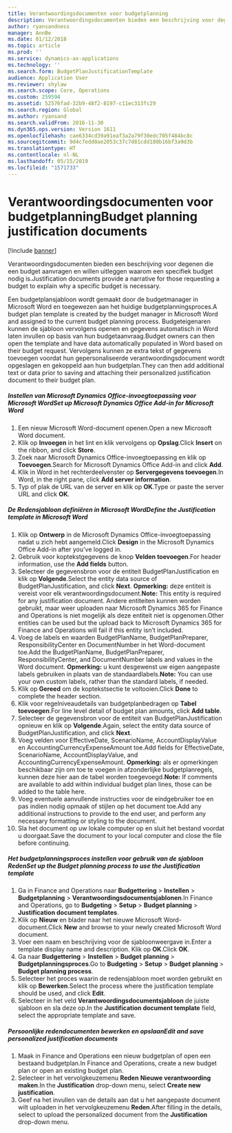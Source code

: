 ```yaml
---
title: Verantwoordingsdocumenten voor budgetplanning
description: Verantwoordingsdocumenten bieden een beschrijving voor degenen die een budget aanvragen en willen uitleggen waarom een specifiek budget nodig is.
author: ryansandness
manager: AnnBe
ms.date: 01/12/2018
ms.topic: article
ms.prod: ''
ms.service: dynamics-ax-applications
ms.technology: ''
ms.search.form: BudgetPlanJustificationTemplate
audience: Application User
ms.reviewer: shylaw
ms.search.scope: Core, Operations
ms.custom: 259594
ms.assetid: 52576fad-32b9-48f2-8197-c11ec313fc29
ms.search.region: Global
ms.author: ryansand
ms.search.validFrom: 2016-11-30
ms.dyn365.ops.version: Version 1611
ms.openlocfilehash: cae6334cd39a91eaf3a2a79f30edc705f484bc8c
ms.sourcegitcommit: 9d4c7edd0ae2053c37c7d81cdd180b16bf3a9d3b
ms.translationtype: HT
ms.contentlocale: nl-NL
ms.lasthandoff: 05/15/2019
ms.locfileid: "1571733"
---
```

# <a name="budget-planning-justification-documents"></a><span data-ttu-id="2c126-103">Verantwoordingsdocumenten voor budgetplanning</span><span class="sxs-lookup"><span data-stu-id="2c126-103">Budget planning justification documents</span></span>

[!include [banner](../includes/banner.md)]

<span data-ttu-id="2c126-104">Verantwoordingsdocumenten bieden een beschrijving voor degenen die een budget aanvragen en willen uitleggen waarom een specifiek budget nodig is.</span><span class="sxs-lookup"><span data-stu-id="2c126-104">Justification documents provide a narrative for those requesting a budget to explain why a specific budget is necessary.</span></span> 

<span data-ttu-id="2c126-105">Een budgetplansjabloon wordt gemaakt door de budgetmanager in Microsoft Word en toegewezen aan het huidige budgetplanningsproces.</span><span class="sxs-lookup"><span data-stu-id="2c126-105">A budget plan template is created by the budget manager in Microsoft Word and assigned to the current budget planning process.</span></span> <span data-ttu-id="2c126-106">Budgeteigenaren kunnen de sjabloon vervolgens openen en gegevens automatisch in Word laten invullen op basis van hun budgetaanvraag.</span><span class="sxs-lookup"><span data-stu-id="2c126-106">Budget owners can then open the template and have data automatically populated in Word based on their budget request.</span></span> <span data-ttu-id="2c126-107">Vervolgens kunnen ze extra tekst of gegevens toevoegen voordat hun gepersonaliseerde verantwoordingsdocument wordt opgeslagen en gekoppeld aan hun budgetplan.</span><span class="sxs-lookup"><span data-stu-id="2c126-107">They can then add additional text or data prior to saving and attaching their personalized justification document to their budget plan.</span></span>

##### <a name="set-up-microsoft-dynamics-office-add-in-for-microsoft-word"></a><span data-ttu-id="2c126-108">Instellen van Microsoft Dynamics Office-invoegtoepassing voor Microsoft Word</span><span class="sxs-lookup"><span data-stu-id="2c126-108">Set up Microsoft Dynamics Office Add-in for Microsoft Word</span></span>

1.  <span data-ttu-id="2c126-109">Een nieuw Microsoft Word-document openen.</span><span class="sxs-lookup"><span data-stu-id="2c126-109">Open a new Microsoft Word document.</span></span>
2.  <span data-ttu-id="2c126-110">Klik op **Invoegen** in het lint en klik vervolgens op **Opslag**.</span><span class="sxs-lookup"><span data-stu-id="2c126-110">Click **Insert** on the ribbon, and click **Store**.</span></span>
3.  <span data-ttu-id="2c126-111">Zoek naar Microsoft Dynamics Office-invoegtoepassing en klik op **Toevoegen**.</span><span class="sxs-lookup"><span data-stu-id="2c126-111">Search for Microsoft Dynamics Office Add-in and click **Add**.</span></span>
4.  <span data-ttu-id="2c126-112">Klik in Word in het rechterdeelvenster op **Servergegevens toevoegen**.</span><span class="sxs-lookup"><span data-stu-id="2c126-112">In Word, in the right pane, click **Add server information**.</span></span>
5.  <span data-ttu-id="2c126-113">Typ of plak de URL van de server en klik op **OK**.</span><span class="sxs-lookup"><span data-stu-id="2c126-113">Type or paste the server URL and click **OK**.</span></span>

##### <a name="define-the-justification-template-in-microsoft-word"></a><span data-ttu-id="2c126-114">De Redensjabloon definiëren in Microsoft Word</span><span class="sxs-lookup"><span data-stu-id="2c126-114">Define the Justification template in Microsoft Word</span></span>

1.  <span data-ttu-id="2c126-115">Klik op **Ontwerp** in de Microsoft Dynamics Office-invoegtoepassing nadat u zich hebt aangemeld.</span><span class="sxs-lookup"><span data-stu-id="2c126-115">Click **Design** in the Microsoft Dynamics Office Add-in after you’ve logged in.</span></span>
2.  <span data-ttu-id="2c126-116">Gebruik voor koptekstgegevens de knop **Velden toevoegen**.</span><span class="sxs-lookup"><span data-stu-id="2c126-116">For header information, use the **Add fields** button.</span></span>
3.  <span data-ttu-id="2c126-117">Selecteer de gegevensbron voor de entiteit BudgetPlanJustification en klik op **Volgende**.</span><span class="sxs-lookup"><span data-stu-id="2c126-117">Select the entity data source of BudgetPlanJustification, and click **Next**.</span></span> <span data-ttu-id="2c126-118">**Opmerking:** deze entiteit is vereist voor elk verantwoordingsdocument.</span><span class="sxs-lookup"><span data-stu-id="2c126-118">**Note:** This entity is required for any justification document.</span></span> <span data-ttu-id="2c126-119">Andere entiteiten kunnen worden gebruikt, maar weer uploaden naar Microsoft Dynamics 365 for Finance and Operations is niet mogelijk als deze entiteit niet is opgenomen.</span><span class="sxs-lookup"><span data-stu-id="2c126-119">Other entities can be used but the upload back to Microsoft Dynamics 365 for Finance and Operations will fail if this entity isn’t included.</span></span>
4.  <span data-ttu-id="2c126-120">Voeg de labels en waarden BudgetPlanName, BudgetPlanPreparer, ResponsibilityCenter en DocumentNumber in het Word-document toe.</span><span class="sxs-lookup"><span data-stu-id="2c126-120">Add the BudgetPlanName, BudgetPlanPreparer, ResponsibilityCenter, and DocumentNumber labels and values in the Word document.</span></span> <span data-ttu-id="2c126-121">**Opmerking:** u kunt desgewenst uw eigen aangepaste labels gebruiken in plaats van de standaardlabels.</span><span class="sxs-lookup"><span data-stu-id="2c126-121">**Note:** You can use your own custom labels, rather than the standard labels, if needed.</span></span>
5.  <span data-ttu-id="2c126-122">Klik op **Gereed** om de koptekstsectie te voltooien.</span><span class="sxs-lookup"><span data-stu-id="2c126-122">Click **Done** to complete the header section.</span></span>
6.  <span data-ttu-id="2c126-123">Klik voor regelniveaudetails van budgetplanbedragen op **Tabel toevoegen**.</span><span class="sxs-lookup"><span data-stu-id="2c126-123">For line level detail of budget plan amounts, click **Add table**.</span></span>
7.  <span data-ttu-id="2c126-124">Selecteer de gegevensbron voor de entiteit van BudgetPlanJustification opnieuw en klik op **Volgende**.</span><span class="sxs-lookup"><span data-stu-id="2c126-124">Again, select the entity data source of BudgetPlanJustification, and click **Next**.</span></span>
8.  <span data-ttu-id="2c126-125">Voeg velden voor EffectiveDate, ScenarioName, AccountDisplayValue en AccountingCurrencyExpenseAmount toe.</span><span class="sxs-lookup"><span data-stu-id="2c126-125">Add fields for EffectiveDate, ScenarioName, AccountDisplayValue, and AccountingCurrencyExpenseAmount.</span></span> <span data-ttu-id="2c126-126">**Opmerking:** als er opmerkingen beschikbaar zijn om toe te voegen in afzonderlijke budgetplanregels, kunnen deze hier aan de tabel worden toegevoegd.</span><span class="sxs-lookup"><span data-stu-id="2c126-126">**Note:** If comments are available to add within individual budget plan lines, those can be added to the table here.</span></span>
9.  <span data-ttu-id="2c126-127">Voeg eventuele aanvullende instructies voor de eindgebruiker toe en pas indien nodig opmaak of stijlen op het document toe.</span><span class="sxs-lookup"><span data-stu-id="2c126-127">Add any additional instructions to provide to the end user, and perform any necessary formatting or styling to the document.</span></span>
10. <span data-ttu-id="2c126-128">Sla het document op uw lokale computer op en sluit het bestand voordat u doorgaat.</span><span class="sxs-lookup"><span data-stu-id="2c126-128">Save the document to your local computer and close the file before continuing.</span></span>

##### <a name="set-up-the-budget-planning-process-to-use-the-justification-template"></a><span data-ttu-id="2c126-129">Het budgetplanningsproces instellen voor gebruik van de sjabloon Reden</span><span class="sxs-lookup"><span data-stu-id="2c126-129">Set up the Budget planning process to use the Justification template</span></span>

1.  <span data-ttu-id="2c126-130">Ga in Finance and Operations naar **Budgettering** &gt; **Instellen** &gt; **Budgetplanning** &gt; **Verantwoordingsdocumentsjablonen**.</span><span class="sxs-lookup"><span data-stu-id="2c126-130">In Finance and Operations, go to **Budgeting** &gt; **Setup** &gt; **Budget planning** &gt; **Justification document templates**.</span></span>
2.  <span data-ttu-id="2c126-131">Klik op **Nieuw** en blader naar het nieuwe Microsoft Word-document.</span><span class="sxs-lookup"><span data-stu-id="2c126-131">Click **New** and browse to your newly created Microsoft Word document.</span></span>
3.  <span data-ttu-id="2c126-132">Voer een naam en beschrijving voor de sjabloonweergave in.</span><span class="sxs-lookup"><span data-stu-id="2c126-132">Enter a template display name and description.</span></span> <span data-ttu-id="2c126-133">Klik op **OK**.</span><span class="sxs-lookup"><span data-stu-id="2c126-133">Click **OK**.</span></span>
4.  <span data-ttu-id="2c126-134">Ga naar **Budgettering** &gt; **Instellen** &gt; **Budget** **planning** &gt; **Budgetplanningsproces**.</span><span class="sxs-lookup"><span data-stu-id="2c126-134">Go to **Budgeting** &gt; **Setup** &gt; **Budget** **planning** &gt; **Budget planning process**.</span></span>
5.  <span data-ttu-id="2c126-135">Selecteer het proces waarin de redensjabloon moet worden gebruikt en klik op **Bewerken**.</span><span class="sxs-lookup"><span data-stu-id="2c126-135">Select the process where the justification template should be used, and click **Edit**.</span></span>
6.  <span data-ttu-id="2c126-136">Selecteer in het veld **Verantwoordingsdocumentsjabloon** de juiste sjabloon en sla deze op.</span><span class="sxs-lookup"><span data-stu-id="2c126-136">In the **Justification document template** field, select the appropriate template and save.</span></span>

##### <a name="edit-and-save-personalized-justification-documents"></a><span data-ttu-id="2c126-137">Persoonlijke redendocumenten bewerken en opslaan</span><span class="sxs-lookup"><span data-stu-id="2c126-137">Edit and save personalized justification documents</span></span>

1.  <span data-ttu-id="2c126-138">Maak in Finance and Operations een nieuw budgetplan of open een bestaand budgetplan.</span><span class="sxs-lookup"><span data-stu-id="2c126-138">In Finance and Operations, create a new budget plan or open an existing budget plan.</span></span>
2.  <span data-ttu-id="2c126-139">Selecteer in het vervolgkeuzemenu **Reden** **Nieuwe verantwoording maken**.</span><span class="sxs-lookup"><span data-stu-id="2c126-139">In the **Justification** drop-down menu, select **Create new justification**.</span></span>
3.  <span data-ttu-id="2c126-140">Geef na het invullen van de details aan dat u het aangepaste document wilt uploaden in het vervolgkeuzemenu **Reden**.</span><span class="sxs-lookup"><span data-stu-id="2c126-140">After filling in the details, select to upload the personalized document from the **Justification** drop-down menu.</span></span>




